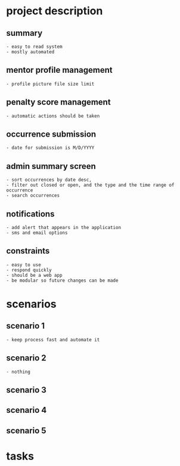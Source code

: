# project description

## summary
    - easy to read system
    - mostly automated

## mentor profile management
    - profile picture file size limit

## penalty score management
    - automatic actions should be taken

## occurrence submission
    - date for submission is M/D/YYYY

## admin summary screen
    - sort occurrences by date desc, 
    - filter out closed or open, and the type and the time range of occurrence
    - search occurrences

## notifications
    - add alert that appears in the application
    - sms and email options

## constraints
    - easy to use
    - respond quickly
    - should be a web app
    - be modular so future changes can be made

# scenarios

## scenario 1
    - keep process fast and automate it

## scenario 2
    - nothing
    
## scenario 3

## scenario 4

## scenario 5

# tasks

